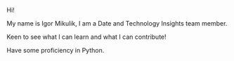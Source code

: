 Hi!

My name is Igor Mikulik, I am a Date and Technology Insights team member. 

Keen to see what I can learn and what I can contribute!

Have some proficiency in Python.
